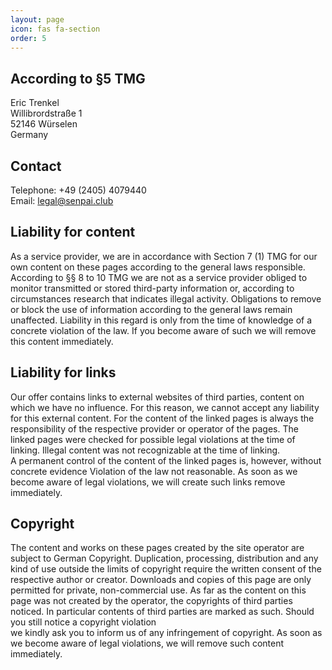 ```yaml
---
layout: page
icon: fas fa-section
order: 5
---
```


## According to §5 TMG
<!--kg-card-begin: markdown-->

Eric Trenkel\
Willibrordstraße 1\
52146 Würselen\
Germany

<!--kg-card-end: markdown--><!--kg-card-begin: markdown-->
## Contact

Telephone: +49 (2405) 4079440\
Email: legal@senpai.club

## Liability for content

As a service provider, we are in accordance with Section 7 (1) TMG for our own content on these pages according to the general laws responsible. According to §§ 8 to 10 TMG we are not as a service provider obliged to monitor transmitted or stored third-party information or, according to circumstances research that indicates illegal activity. Obligations to remove or block the use of information according to the general laws remain unaffected. Liability in this regard is only from the time of knowledge of a concrete violation of the law. If you become aware of such we will remove this content immediately.

## Liability for links

Our offer contains links to external websites of third parties, content on which we have no influence. For this reason, we cannot accept any liability for this external content. For the content of the linked pages is always the responsibility of the respective provider or operator of the pages. The linked pages were checked for possible legal violations at the time of linking. Illegal content was not recognizable at the time of linking.  
A permanent control of the content of the linked pages is, however, without concrete evidence Violation of the law not reasonable. As soon as we become aware of legal violations, we will create such links remove immediately.

## Copyright

The content and works on these pages created by the site operator are subject to German Copyright. Duplication, processing, distribution and any kind of use outside the limits of copyright require the written consent of the respective author or creator. Downloads and copies of this page are only permitted for private, non-commercial use. As far as the content on this page was not created by the operator, the copyrights of third parties noticed. In particular contents of third parties are marked as such. Should you still notice a copyright violation  
we kindly ask you to inform us of any infringement of copyright. As soon as we become aware of legal violations, we will remove such content immediately.

<!--kg-card-end: markdown-->